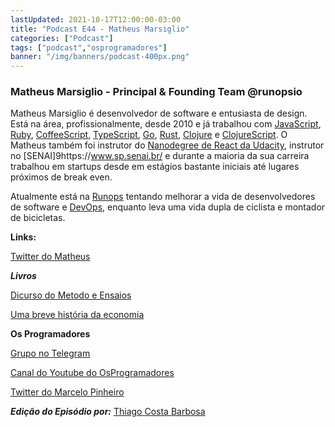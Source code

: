 ```yaml
---
lastUpdated: 2021-10-17T12:00:00-03:00
title: "Podcast E44 - Matheus Marsiglio"
categories: ["Podcast"]
tags: ["podcast","osprogramadores"]
banner: "/img/banners/podcast-400px.png"
---
```


### Matheus Marsiglio - Principal & Founding Team @runopsio

Matheus Marsiglio é desenvolvedor de software e entusiasta de design. Está na área, profissionalmente, desde 2010 e já trabalhou com [JavaScript](https://developer.mozilla.org/en-US/docs/Web/JavaScript), [Ruby](https://www.ruby-lang.org/en/), [CoffeeScript](https://coffeescript.org/), [TypeScript](https://www.typescriptlang.org/), [Go](https://golang.org/), [Rust](https://www.rust-lang.org/), [Clojure](https://clojure.org/) e [ClojureScript](https://clojurescript.org/). O Matheus também foi instrutor do [Nanodegree de React da Udacity](https://www.udacity.com/course/react-nanodegree--nd019), instrutor no [SENAI]9https://www.sp.senai.br/ e durante a maioria da sua carreira trabalhou em startups desde em estágios bastante iniciais até lugares próximos de break even.

Atualmente está na [Runops](https://runops.io/) tentando melhorar a vida de desenvolvedores de software e [DevOps](https://en.wikipedia.org/wiki/DevOps), enquanto leva uma vida dupla de ciclista e montador de bicicletas.


<SpotifyEmbed episode="0AHvPYgUFGTUlFWHQfa7sK"></SpotifyEmbed>


**Links:**

[Twitter do Matheus](https://twitter.com/mtmr0x)

***Livros***

[Dicurso do Metodo e Ensaios](https://www.amazon.com/Discurso-Metodo-Ensaios-Portugues-Brasil/dp/8539307553)

[Uma breve história da economia](https://www.amazon.com.br/breve-hist%C3%B3ria-economia-Niall-Kishtainy/dp/8525437786)


**Os Programadores**

[Grupo no Telegram](https://t.me/osprogramadores)

[Canal do Youtube do OsProgramadores](https://www.youtube.com/channel/UCt_YNYGl6K5yNXlXEQDdwWg?view_as=subscriber)

[Twitter do Marcelo Pinheiro](https://twitter.com/mpinheir)

***Edição do Episódio por:*** [Thiago Costa Barbosa](https://www.linkedin.com/in/ThiagoCostaBarbosa/)
